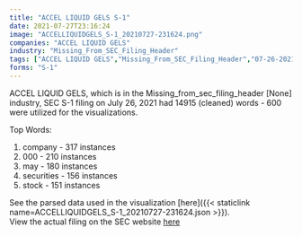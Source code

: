 ```yaml
---
title: "ACCEL LIQUID GELS S-1"
date: 2021-07-27T23:16:24
image: "ACCELLIQUIDGELS_S-1_20210727-231624.png"
companies: "ACCEL LIQUID GELS"
industry: "Missing_From_SEC_Filing_Header"
tags: ["ACCEL LIQUID GELS","Missing_From_SEC_Filing_Header","07-26-2021","S-1"]
forms: "S-1"
---
```

ACCEL LIQUID GELS, which is in the Missing_from_sec_filing_header [None] industry, SEC S-1 filing on July 26, 2021 had 14915 (cleaned) words - 600 were utilized for the visualizations.

Top Words:
1. company - 317 instances
2. 000 - 210 instances
3. may - 180 instances
4. securities - 156 instances
5. stock - 151 instances


See the parsed data used in the visualization [here]({{< staticlink name=ACCELLIQUIDGELS_S-1_20210727-231624.json >}}).  
View the actual filing on the SEC website [here](https://www.sec.gov/Archives/edgar/data/1741603/0001185185-21-001040.txt)